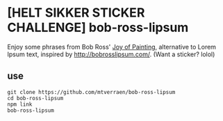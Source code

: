 # [HELT SIKKER STICKER CHALLENGE] bob-ross-lipsum

Enjoy some phrases from Bob Ross' [Joy of Painting](https://en.wikipedia.org/wiki/The_Joy_of_Painting), alternative to Lorem Ipsum text, inspired by http://bobrosslipsum.com/. (Want a sticker? lolol)

## use

```
git clone https://github.com/mtverraen/bob-ross-lipsum
cd bob-ross-lipsum
npm link
bob-ross-lipsum
```
